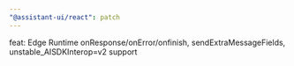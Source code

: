 ```yaml
---
"@assistant-ui/react": patch
---
```


feat: Edge Runtime onResponse/onError/onfinish, sendExtraMessageFields, unstable_AISDKInterop=v2 support
